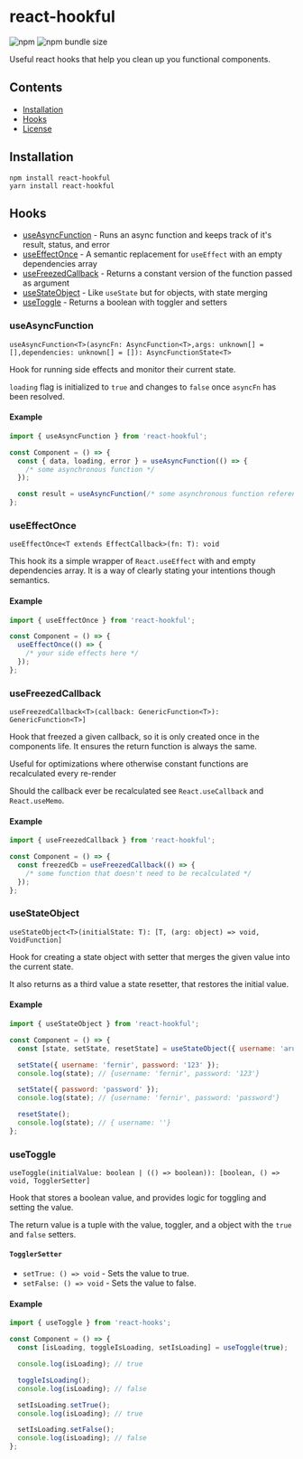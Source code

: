 # react-hookful

![npm](https://img.shields.io/npm/v/react-hookful?style=plastic)
![npm bundle size](https://img.shields.io/bundlephobia/min/react-hookful?style=plastic)

Useful react hooks that help you clean up you functional components.

## Contents

- [Installation](#Installation)
- [Hooks](#Hooks)
- [License](#License)

## Installation

```shell
npm install react-hookful
yarn install react-hookful
```

## Hooks

- [useAsyncFunction](#useAsyncFunction) - Runs an async function and keeps track of it's result, status, and error
- [useEffectOnce](#useEffectOnce) - A semantic replacement for `useEffect` with an empty dependencies array
- [useFreezedCallback](#useFreezedCallback) - Returns a constant version of the function passed as argument
- [useStateObject](#useStateObject) - Like `useState` but for objects, with state merging
- [useToggle](#useToggle) - Returns a boolean with toggler and setters

### useAsyncFunction

```tsx
useAsyncFunction<T>(asyncFn: AsyncFunction<T>,args: unknown[] = [],dependencies: unknown[] = []): AsyncFunctionState<T>
```

Hook for running side effects and monitor their current state.

`loading` flag is initialized to `true` and changes to `false` once `asyncFn` has been resolved.

#### Example

```jsx
import { useAsyncFunction } from 'react-hookful';

const Component = () => {
  const { data, loading, error } = useAsyncFunction(() => {
    /* some asynchronous function */
  });

  const result = useAsyncFunction(/* some asynchronous function reference */);
};
```

### useEffectOnce

```tsx
useEffectOnce<T extends EffectCallback>(fn: T): void
```

This hook its a simple wrapper of `React.useEffect` with and empty dependencies array.
It is a way of clearly stating your intentions though semantics.

#### Example

```jsx
import { useEffectOnce } from 'react-hookful';

const Component = () => {
  useEffectOnce(() => {
    /* your side effects here */
  });
};
```

### useFreezedCallback

```tsx
useFreezedCallback<T>(callback: GenericFunction<T>): GenericFunction<T>]
```

Hook that freezed a given callback, so it is only created once in the components life.
It ensures the return function is always the same.

Useful for optimizations where otherwise constant functions are recalculated every re-render

Should the callback ever be recalculated see `React.useCallback` and `React.useMemo`.

#### Example

```jsx
import { useFreezedCallback } from 'react-hookful';

const Component = () => {
  const freezedCb = useFreezedCallback(() => {
    /* some function that doesn't need to be recalculated */
  });
};
```

### useStateObject

```tsx
useStateObject<T>(initialState: T): [T, (arg: object) => void, VoidFunction]
```

Hook for creating a state object with setter that merges the given value into the current state.

It also returns as a third value a state resetter, that restores the initial value.

#### Example

```jsx
import { useStateObject } from 'react-hookful';

const Component = () => {
  const [state, setState, resetState] = useStateObject({ username: 'arumba' });

  setState({ username: 'fernir', password: '123' });
  console.log(state); // {username: 'fernir', password: '123'}

  setState({ password: 'password' });
  console.log(state); // {username: 'fernir', password: 'password'}

  resetState();
  console.log(state); // { username: ''}
};
```

### useToggle

```tsx
useToggle(initialValue: boolean | (() => boolean)): [boolean, () => void, TogglerSetter]
```

Hook that stores a boolean value, and provides logic for toggling and setting the value.

The return value is a tuple with the value, toggler, and a object with the `true` and `false` setters.

#### `TogglerSetter`

- `setTrue: () => void` - Sets the value to true.
- `setFalse: () => void` - Sets the value to false.

#### Example

```jsx
import { useToggle } from 'react-hooks';

const Component = () => {
  const [isLoading, toggleIsLoading, setIsLoading] = useToggle(true);

  console.log(isLoading); // true

  toggleIsLoading();
  console.log(isLoading); // false

  setIsLoading.setTrue();
  console.log(isLoading); // true

  setIsLoading.setFalse();
  console.log(isLoading); // false
};
```
